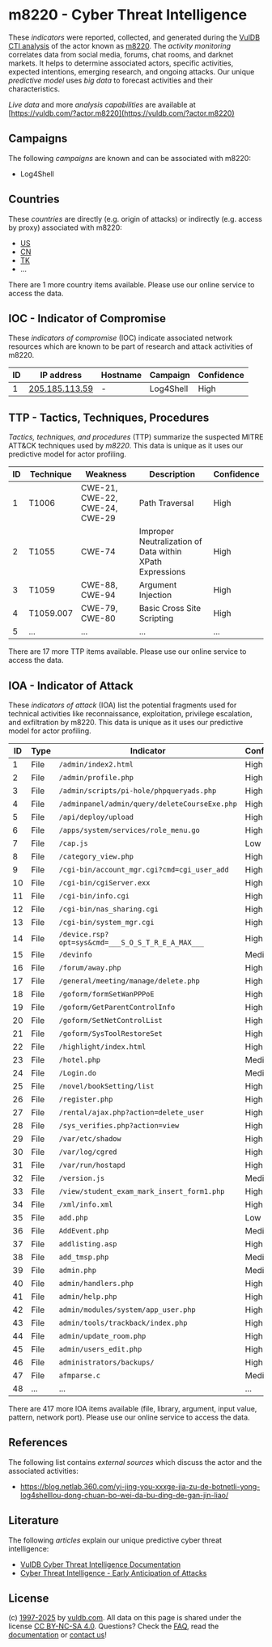# m8220 - Cyber Threat Intelligence

These _indicators_ were reported, collected, and generated during the [VulDB CTI analysis](https://vuldb.com/?kb.cti) of the actor known as [m8220](https://vuldb.com/?actor.m8220). The _activity monitoring_ correlates data from social media, forums, chat rooms, and darknet markets. It helps to determine associated actors, specific activities, expected intentions, emerging research, and ongoing attacks. Our unique _predictive model_ uses _big data_ to forecast activities and their characteristics.

_Live data_ and more _analysis capabilities_ are available at [https://vuldb.com/?actor.m8220](https://vuldb.com/?actor.m8220)

## Campaigns

The following _campaigns_ are known and can be associated with m8220:

* Log4Shell

## Countries

These _countries_ are directly (e.g. origin of attacks) or indirectly (e.g. access by proxy) associated with m8220:

* [US](https://vuldb.com/?country.us)
* [CN](https://vuldb.com/?country.cn)
* [TK](https://vuldb.com/?country.tk)
* ...

There are 1 more country items available. Please use our online service to access the data.

## IOC - Indicator of Compromise

These _indicators of compromise_ (IOC) indicate associated network resources which are known to be part of research and attack activities of m8220.

ID | IP address | Hostname | Campaign | Confidence
-- | ---------- | -------- | -------- | ----------
1 | [205.185.113.59](https://vuldb.com/?ip.205.185.113.59) | - | Log4Shell | High

## TTP - Tactics, Techniques, Procedures

_Tactics, techniques, and procedures_ (TTP) summarize the suspected MITRE ATT&CK techniques used by _m8220_. This data is unique as it uses our predictive model for actor profiling.

ID | Technique | Weakness | Description | Confidence
-- | --------- | -------- | ----------- | ----------
1 | T1006 | CWE-21, CWE-22, CWE-24, CWE-29 | Path Traversal | High
2 | T1055 | CWE-74 | Improper Neutralization of Data within XPath Expressions | High
3 | T1059 | CWE-88, CWE-94 | Argument Injection | High
4 | T1059.007 | CWE-79, CWE-80 | Basic Cross Site Scripting | High
5 | ... | ... | ... | ...

There are 17 more TTP items available. Please use our online service to access the data.

## IOA - Indicator of Attack

These _indicators of attack_ (IOA) list the potential fragments used for technical activities like reconnaissance, exploitation, privilege escalation, and exfiltration by m8220. This data is unique as it uses our predictive model for actor profiling.

ID | Type | Indicator | Confidence
-- | ---- | --------- | ----------
1 | File | `/admin/index2.html` | High
2 | File | `/admin/profile.php` | High
3 | File | `/admin/scripts/pi-hole/phpqueryads.php` | High
4 | File | `/adminpanel/admin/query/deleteCourseExe.php` | High
5 | File | `/api/deploy/upload` | High
6 | File | `/apps/system/services/role_menu.go` | High
7 | File | `/cap.js` | Low
8 | File | `/category_view.php` | High
9 | File | `/cgi-bin/account_mgr.cgi?cmd=cgi_user_add` | High
10 | File | `/cgi-bin/cgiServer.exx` | High
11 | File | `/cgi-bin/info.cgi` | High
12 | File | `/cgi-bin/nas_sharing.cgi` | High
13 | File | `/cgi-bin/system_mgr.cgi` | High
14 | File | `/device.rsp?opt=sys&cmd=___S_O_S_T_R_E_A_MAX___` | High
15 | File | `/devinfo` | Medium
16 | File | `/forum/away.php` | High
17 | File | `/general/meeting/manage/delete.php` | High
18 | File | `/goform/formSetWanPPPoE` | High
19 | File | `/goform/GetParentControlInfo` | High
20 | File | `/goform/SetNetControlList` | High
21 | File | `/goform/SysToolRestoreSet` | High
22 | File | `/highlight/index.html` | High
23 | File | `/hotel.php` | Medium
24 | File | `/Login.do` | Medium
25 | File | `/novel/bookSetting/list` | High
26 | File | `/register.php` | High
27 | File | `/rental/ajax.php?action=delete_user` | High
28 | File | `/sys_verifies.php?action=view` | High
29 | File | `/var/etc/shadow` | High
30 | File | `/var/log/cgred` | High
31 | File | `/var/run/hostapd` | High
32 | File | `/version.js` | Medium
33 | File | `/view/student_exam_mark_insert_form1.php` | High
34 | File | `/xml/info.xml` | High
35 | File | `add.php` | Low
36 | File | `AddEvent.php` | Medium
37 | File | `addlisting.asp` | High
38 | File | `add_tmsp.php` | Medium
39 | File | `admin.php` | Medium
40 | File | `admin/handlers.php` | High
41 | File | `admin/help.php` | High
42 | File | `admin/modules/system/app_user.php` | High
43 | File | `admin/tools/trackback/index.php` | High
44 | File | `admin/update_room.php` | High
45 | File | `admin/users_edit.php` | High
46 | File | `administrators/backups/` | High
47 | File | `afmparse.c` | Medium
48 | ... | ... | ...

There are 417 more IOA items available (file, library, argument, input value, pattern, network port). Please use our online service to access the data.

## References

The following list contains _external sources_ which discuss the actor and the associated activities:

* https://blog.netlab.360.com/yi-jing-you-xxxge-jia-zu-de-botnetli-yong-log4shelllou-dong-chuan-bo-wei-da-bu-ding-de-gan-jin-liao/

## Literature

The following _articles_ explain our unique predictive cyber threat intelligence:

* [VulDB Cyber Threat Intelligence Documentation](https://vuldb.com/?kb.cti)
* [Cyber Threat Intelligence - Early Anticipation of Attacks](https://www.scip.ch/en/?labs.20201022)

## License

(c) [1997-2025](https://vuldb.com/?kb.changelog) by [vuldb.com](https://vuldb.com/?kb.about). All data on this page is shared under the license [CC BY-NC-SA 4.0](https://creativecommons.org/licenses/by-nc-sa/4.0/). Questions? Check the [FAQ](https://vuldb.com/?kb.faq), read the [documentation](https://vuldb.com/?kb) or [contact us](https://vuldb.com/?contact)!
